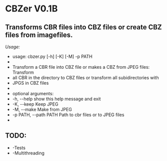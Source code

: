# CBZer V0.1B #

## Transforms CBR files into CBZ files or create CBZ files from imagefiles. ##
*Usage:*

* usage: cbzer.py [-h] [-K] [-M] -p PATH
* 
* Transform a CBR file into CBZ file or makes a CBZ from JPEG files: Transform
* all CBR in the directory to CBZ files or transform all subidirectories with
* JPGS in CBZ files
* 
* optional arguments:
*   -h, --help            show this help message and exit
*   -K, --keep            Keep JPEG
*   -M, --make            Make from JPEG
*   -p PATH, --path PATH  Path to cbr files or to JPEG files
* 

## TODO: ##
* -Tests
* -Multithreading